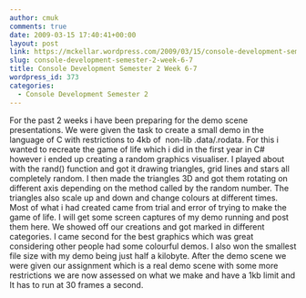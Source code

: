 ```yaml
---
author: cmuk
comments: true
date: 2009-03-15 17:40:41+00:00
layout: post
link: https://mckellar.wordpress.com/2009/03/15/console-development-semester-2-week-6-7/
slug: console-development-semester-2-week-6-7
title: Console Development Semester 2 Week 6-7
wordpress_id: 373
categories:
  - Console Development Semester 2
---
```


For the past 2 weeks i have been preparing for the demo scene presentations. We were given the task to create a small demo in the language of C with restrictions to 4kb of  non-lib .data/.rodata. For this i wanted to recreate the game of life which i did in the first year in C# however i ended up creating a random graphics visualiser. I played about with the rand() function and got it drawing triangles, grid lines and stars all completely random. I then made the triangles 3D and got them rotating on different axis depending on the method called by the random number. The triangles also scale up and down and change colours at different times. Most of what i had created came from trial and error of trying to make the game of life. I will get some screen captures of my demo running and post them here. We showed off our creations and got marked in different categories. I came second for the best graphics which was great considering other people had some colourful demos. I also won the smallest file size with my demo being just half a kilobyte. After the demo scene we were given our assignment which is a real demo scene with some more restrictions we are now assessed on what we make and have a 1kb limit and It has to run at 30 frames a second.
